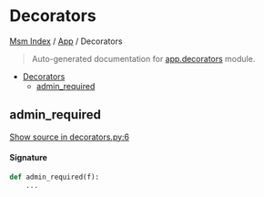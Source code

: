 # Decorators

[Msm Index](../README.md#msm-index) /
[App](./index.md#app) /
Decorators

> Auto-generated documentation for [app.decorators](https://github.com/HolgerGraef/MSM/blob/main/app/decorators.py) module.

- [Decorators](#decorators)
  - [admin_required](#admin_required)

## admin_required

[Show source in decorators.py:6](https://github.com/HolgerGraef/MSM/blob/main/app/decorators.py#L6)

#### Signature

```python
def admin_required(f):
    ...
```


